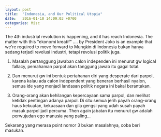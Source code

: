```yaml
---
layout: post
title:  "Indonesia, and Our Political Utopia"
date:   2016-01-10 14:09:03 +0700
categories: Misc
---
```


The 4th industrial revolution is happening, and it has reach Indonesia. The matter with this "ekonomi kreatif" .... by President Joko is an example that we're required to move forward to 
Mungkin di Indonesia bukan hanya sedang terjadi revolusi industri, tetapi revolusi politik juga.

1. Masalah pertanggung jawaban calon independen ini menurut gw logical fallacy, pemahaman parpol akan tanggung jawab itu gagal total. 

2. Dan menurut gw ini bentuk pertahanan diri yang desperate dari parpol, karena kalau ada calon independent yang beneran berhasil nyalon, semua ide yang menjadi landasan politik negara ini bakal berantakan. 

3. Orang-orang akan kehilangan kepercayaan sama parpol, dan melihat ketidak pentingan adanya parpol. Di situ semua jerih payah orang-orang haus kekuatan, kekuasaan dan gila gengsi yang udah susah payah masuk parpol jadi percuma. Then again jabatan itu menurut gw adalah perwujudan ego manusia yang paling...



Sekarang yang merasa point nomor 3 bukan masalahnya, coba beri masukan. 